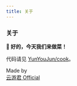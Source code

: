 ```yaml
---
title: 关于
---
```


<div class="text-center">
  <h3>关于</h3>
</div>

**🍜 好的，今天我们来做菜！**

代码请见 [YunYouJun/cook](https://github.com/YunYouJun/cook)。

<div class="flex justify-center items-center">
Made by
<div class="inline-flex" m="x-1" i-ri-bilibili-line /><a class="inline-flex" href="https://space.bilibili.com/1579790" target="_blank">云游君 Official</a>
</div>
